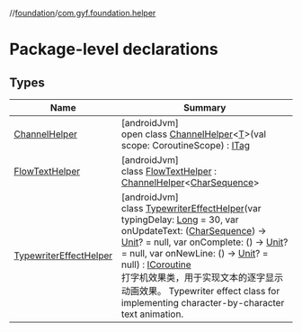 //[foundation](../../index.md)/[com.gyf.foundation.helper](index.md)

# Package-level declarations

## Types

| Name | Summary |
|---|---|
| [ChannelHelper](-channel-helper/index.md) | [androidJvm]<br>open class [ChannelHelper](-channel-helper/index.md)&lt;[T](-channel-helper/index.md)&gt;(val scope: CoroutineScope) : [ITag](../com.gyf.foundation.ext.log/-i-tag/index.md) |
| [FlowTextHelper](-flow-text-helper/index.md) | [androidJvm]<br>class [FlowTextHelper](-flow-text-helper/index.md) : [ChannelHelper](-channel-helper/index.md)&lt;[CharSequence](https://kotlinlang.org/api/core/kotlin-stdlib/kotlin/-char-sequence/index.html)&gt; |
| [TypewriterEffectHelper](-typewriter-effect-helper/index.md) | [androidJvm]<br>class [TypewriterEffectHelper](-typewriter-effect-helper/index.md)(var typingDelay: [Long](https://kotlinlang.org/api/core/kotlin-stdlib/kotlin/-long/index.html) = 30, var onUpdateText: ([CharSequence](https://kotlinlang.org/api/core/kotlin-stdlib/kotlin/-char-sequence/index.html)) -&gt; [Unit](https://kotlinlang.org/api/core/kotlin-stdlib/kotlin/-unit/index.html)? = null, var onComplete: () -&gt; [Unit](https://kotlinlang.org/api/core/kotlin-stdlib/kotlin/-unit/index.html)? = null, var onNewLine: () -&gt; [Unit](https://kotlinlang.org/api/core/kotlin-stdlib/kotlin/-unit/index.html)? = null) : [ICoroutine](../com.gyf.foundation.ext.coroutine/-i-coroutine/index.md)<br>打字机效果类，用于实现文本的逐字显示动画效果。 Typewriter effect class for implementing character-by-character text animation. |